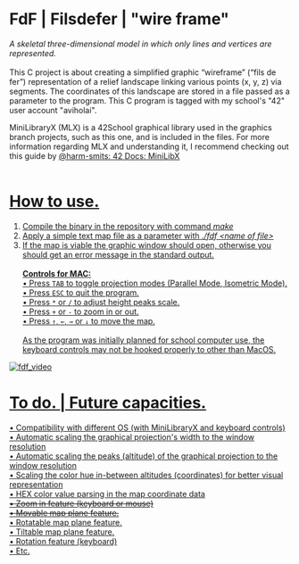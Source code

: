 # FdF | Filsdefer | "wire frame"
<i>A skeletal three-dimensional model in which only lines and vertices are represented.</i><br><br>
This C project is about creating a simplified graphic “wireframe” (“fils de fer”) representation of a relief landscape linking various points (x, y, z) via segments. The coordinates of this landscape are stored in a file passed as a parameter to the program.  This C program is tagged with my school's "42" user account "aviholai".

MiniLibraryX (MLX) is a 42School graphical library used in the graphics branch projects, such as this one, and is included in the files. For more information regarding MLX and understanding it, I recommend checking out this guide by <a href="https://github.com/harm-smits">@harm-smits</href>: <a href="https://harm-smits.github.io/42docs/libs/minilibx/introduction.html">42 Docs: MiniLibX</href><br><br>

# How to use.
1. Compile the binary in the repository with command <i>make</i> 
2. Apply a simple text map file as a parameter with <i>./fdf \<name of file> </i>
3. If the map is viable the graphic window should open, otherwise you should get an error message in the standard output. <br><br> 
<b>Controls for MAC:</b> <br> 
• Press `TAB` to toggle projection modes (Parallel Mode, Isometric Mode). <br>
• Press `ESC` to quit the program. <br>
• Press `*` or `/` to adjust height peaks scale. <br>
• Press `+` or `-` to zoom in or out. <br>
• Press `↑`, `←`, `→` or `↓` to move the map.<br><br>
As the program was initially planned for school computer use, the keyboard controls may not be hooked properly to other than MacOS.

![fdf_video](https://user-images.githubusercontent.com/70949716/198287968-788d3880-bcd1-4b39-b190-efe02644fe42.gif)


# To do. | Future capacities.

• Compatibility with different OS (with MiniLibraryX and keyboard controls) <br>
• Automatic scaling the graphical projection's width to the window resolution <br>
• Automatic scaling the peaks (altitude) of the graphical projection to the window resolution <br>
• Scaling the color hue in-between altitudes (coordinates) for better visual representation <br>
• HEX color value parsing in the map coordinate data <br>
<strike>• Zoom in feature (keyboard or mouse) </strike><br>
<strike>• Movable map plane feature. </strike><br>
• Rotatable map plane feature. <br>
• Tiltable map plane feature. <br>
• Rotation feature (keyboard) <br>
• Etc. <br>
